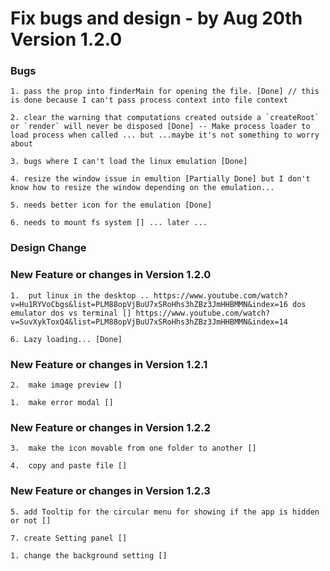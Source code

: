 # Fix bugs and design - by Aug 20th Version 1.2.0

### Bugs

    1. pass the prop into finderMain for opening the file. [Done] // this is done because I can't pass process context into file context

    2. clear the warning that computations created outside a `createRoot` or `render` will never be disposed [Done] -- Make process loader to load process when called ... but ...maybe it's not something to worry about

    3. bugs where I can't load the linux emulation [Done]

    4. resize the window issue in emultion [Partially Done] but I don't know how to resize the window depending on the emulation...

    5. needs better icon for the emulation [Done]

    6. needs to mount fs system [] ... later ...

### Design Change

### New Feature or changes in Version 1.2.0

    1.  put linux in the desktop .. https://www.youtube.com/watch?v=Hu1RYVoCbgs&list=PLM88opVjBuU7xSRoHhs3hZBz3JmHHBMMN&index=16 dos emulator dos vs terminal [] https://www.youtube.com/watch?v=SuvXykToxQ4&list=PLM88opVjBuU7xSRoHhs3hZBz3JmHHBMMN&index=14

    6. Lazy loading... [Done]

### New Feature or changes in Version 1.2.1

    2.  make image preview []

    1.  make error modal []

### New Feature or changes in Version 1.2.2

    3.  make the icon movable from one folder to another []

    4.  copy and paste file []

### New Feature or changes in Version 1.2.3

    5. add Tooltip for the circular menu for showing if the app is hidden or not []

    7. create Setting panel []

    1. change the background setting []
